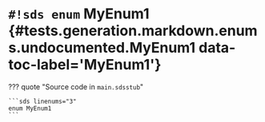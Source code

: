 # `#!sds enum` MyEnum1 {#tests.generation.markdown.enums.undocumented.MyEnum1 data-toc-label='MyEnum1'}

??? quote "Source code in `main.sdsstub`"

    ```sds linenums="3"
    enum MyEnum1
    ```
